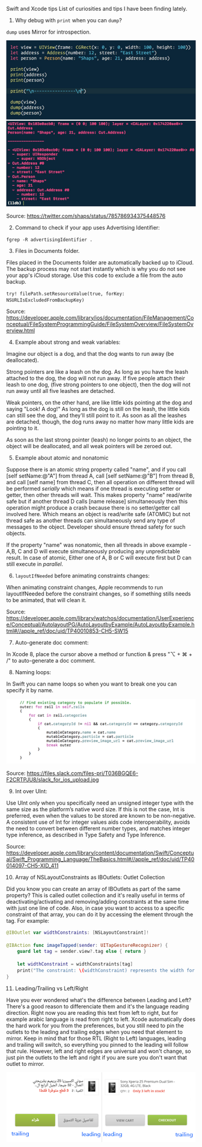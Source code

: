 Swift and Xcode tips
List of curiosities and tips I have been finding lately.

1) Why debug with `print` when you can `dump`?

`dump` uses Mirror for introspection.

![print vs dump](CuetDMrXYAA_KA2.jpg)
![print vs dump](slack-imgs.com.jpeg)

Source: https://twitter.com/shaps/status/785786934375448576

2) Command to check if your app uses Advertising Identifier:

``fgrep -R advertisingIdentifier .``

3) Files in Documents folder.

Files placed in the Documents folder are automatically backed up to iCloud.
The backup process may not start instantly which is why you do not see your app's iCloud storage.
Use this code to exclude a file from the auto backup.

``try! filePath.setResourceValue(true, forKey: NSURLIsExcludedFromBackupKey)``

Source: https://developer.apple.com/library/ios/documentation/FileManagement/Conceptual/FileSystemProgrammingGuide/FileSystemOverview/FileSystemOverview.html

4) Example about strong and weak variables:

Imagine our object is a dog, and that the dog wants to run away (be deallocated).

Strong pointers are like a leash on the dog. As long as you have the leash attached to the dog, the dog will not run away. If five people attach their leash to one dog, (five strong pointers to one object), then the dog will not run away until all five leashes are detached.

Weak pointers, on the other hand, are like little kids pointing at the dog and saying "Look! A dog!" As long as the dog is still on the leash, the little kids can still see the dog, and they'll still point to it. As soon as all the leashes are detached, though, the dog runs away no matter how many little kids are pointing to it.

As soon as the last strong pointer (leash) no longer points to an object, the object will be deallocated, and all weak pointers will be zeroed out.

5) Example about atomic and nonatomic

Suppose there is an atomic string property called "name", and if you call [self setName:@"A"] from thread A, call [self setName:@"B"] from thread B, and call [self name] from thread C, then all operation on different thread will be performed *serially* which means if one thread is executing setter or getter, then other threads will wait. This makes property "name" read/write safe but if another thread D calls [name release] simultaneously then this operation might produce a crash because there is no setter/getter call involved here. Which means an object is read/write safe (ATOMIC) but not thread safe as another threads can simultaneously send any type of messages to the object. Developer should ensure thread safety for such objects.

If the property "name" was nonatomic, then all threads in above example - A,B, C and D will execute simultaneously producing any unpredictable result. In case of atomic, Either one of A, B or C will execute first but D can still execute in *parallel*.

6) ``layoutIfNeeded`` before animating constraints changes:

When animating constraint changes, Apple recommends to run layoutIfNeeded before the constraint changes, so if something stills needs to be animated, that will clean it.

Source: https://developer.apple.com/library/watchos/documentation/UserExperience/Conceptual/AutolayoutPG/AutoLayoutbyExample/AutoLayoutbyExample.html#//apple_ref/doc/uid/TP40010853-CH5-SW15

7) Auto-generate doc comment:

In Xcode 8, place the cursor above a method or function & press "⌥ + ⌘ + /" to auto-generate a doc comment.

8) Naming loops:

In Swift you can name loops so when you want to break one you can specify it by name.

![naming loops](NamingLoops.jpg)

Source: https://files.slack.com/files-pri/T036BGQE6-F2CRTPJU8/slack_for_ios_upload.jpg

9) Int over UInt:

Use UInt only when you specifically need an unsigned integer type with the same size as the platform’s native word size. If this is not the case, Int is preferred, even when the values to be stored are known to be non-negative. A consistent use of Int for integer values aids code interoperability, avoids the need to convert between different number types, and matches integer type inference, as described in Type Safety and Type Inference.

Source: https://developer.apple.com/library/content/documentation/Swift/Conceptual/Swift_Programming_Language/TheBasics.html#//apple_ref/doc/uid/TP40014097-CH5-XID_411

10) Array of NSLayoutConstraints as IBOutlets: Outlet Collection

Did you know you can create an array of IBOutlets as part of the same property? This is called outlet collection and it's really useful in terms of deactivating/activating and removing/adding constraints at the same time with just one line of code. Also, in case you want to access to a specific constraint of that array, you can do it by accessing the element through the tag. For example:

```swift
@IBOutlet var widthConstraints: [NSLayoutConstraint]!

@IBAction func imageTapped(sender: UITapGestureRecognizer) {
    guard let tag = sender.view?.tag else { return }
    
    let widthConstraint = widthConstraints[tag]
    print("The constraint: \(widthConstraint) represents the width for the outlet referenced by the tag \(tag)")
}
```

11) Leading/Trailing vs Left/Right

Have you ever wondered what's the difference between Leading and Left? There's a good reason to differenciate them and it's the language reading direction. Right now you are reading this text from left to right, but for example arabic language is read from right to left. Xcode automatically does the hard work for you from the preferences, but you still need to pin the outlets to the leading and trailing edges when you need that element to mirror. Keep in mind that for those RTL (Right to Left) languages, leading and trailing will switch, so everything you pinned to the leading will follow that rule. However, left and right edges are universal and won't change, so just pin the outlets to the left and right if you are sure you don't want that outlet to mirror.

![leading and trailing](Leading&Trailing.png)
